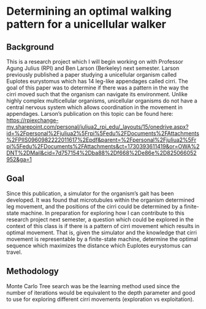 # Determining an optimal walking pattern for a unicellular walker
## Background
This is a research project which I will begin working on with Professor Agung Julius (RPI) and Ben Larson (Berkeley) next semester. Larson previously published a paper studying a unicellular organism called Euplotes eurystomus which has 14 leg-like appendages called cirri. The goal of this paper was to determine if there was a pattern in the way the cirri moved such that the organism can navigate its environment. Unlike highly complex multicellular organisms, unicellular organisms do not have a central nervous system which allows coordination in the movement in appendages. Larson’s publication on this topic can be found here: https://rpiexchange-my.sharepoint.com/personal/juliua2_rpi_edu/_layouts/15/onedrive.aspx?id=%2Fpersonal%2Fjuliua2%5Frpi%5Fedu%2FDocuments%2FAttachments%2FPIIS0960982222011617%2Epdf&parent=%2Fpersonal%2Fjuliua2%5Frpi%5Fedu%2FDocuments%2FAttachments&ct=1730393611419&or=OWA%2DNT%2DMail&cid=7d757154%2Dba88%2Df668%2De86e%2D825066052952&ga=1
## Goal
Since this publication, a simulator for the organism’s gait has been developed. It was found that microtubules within the organism determined leg movement, and the positions of the cirri could be determined by a finite-state machine. In preparation for exploring how I can contribute to this research project next semester, a question which could be explored in the context of this class is if there is a pattern of cirri movement which results in optimal movement. That is, given the simulator and the knowledge that cirri movement is representable by a finite-state machine, determine the optimal sequence which maximizes the distance which Euplotes eurystomus can travel.
## Methodology
Monte Carlo Tree search was be the learning method used since the number of iterations would be equivalent to the depth parameter and good to use for exploring different cirri movements (exploration vs exploitation).